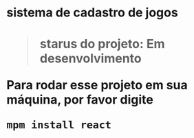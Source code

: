 <h1>sistema de cadastro de jogos<h1>

> starus do projeto: Em desenvolvimento

Para rodar esse projeto em sua máquina, por favor digite

```
mpm install react
```
